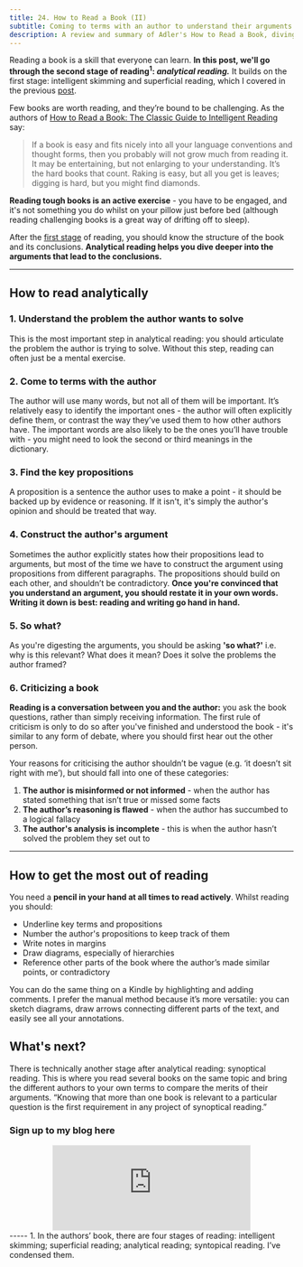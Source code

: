 ```yaml
---
title: 24. How to Read a Book (II)
subtitle: Coming to terms with an author to understand their arguments
description: A review and summary of Adler's How to Read a Book, diving into analytical reading
---
```


Reading a book is a skill that everyone can learn. __In this post, we'll go through the second stage of reading<sup>1</sup>: *analytical reading.*__ It builds on the first stage: intelligent skimming and superficial reading, which I covered in the previous [post](https://taariqismail.com/2021-07-07-how-to-read-a-book-i/).

Few books are worth reading, and they’re bound to be challenging. As the authors of [How to Read a Book: The Classic Guide to Intelligent Reading](https://www.amazon.co.uk/How-Read-Book-Intelligent-Touchstone/dp/0671212095) say:

> If a book is easy and fits nicely into all your language conventions and thought forms, then you probably will not grow much from reading it. It may be entertaining, but not enlarging to your understanding. It’s the hard books that count. Raking is easy, but all you get is leaves; digging is hard, but you might find diamonds.

__Reading tough books is an active exercise__ - you have to be engaged, and it's not something you do whilst on your pillow just before bed (although reading challenging books is a great way of drifting off to sleep).

After the [first stage](https://taariqismail.com/2021-07-07-how-to-read-a-book-i/) of reading, you should know the structure of the book and its conclusions. __Analytical reading helps you dive deeper into the arguments that lead to the conclusions.__

-----

## How to read analytically
### 1. Understand the problem the author wants to solve
This is the most important step in analytical reading: you should articulate the problem the author is trying to solve. Without this step, reading can often just be a mental exercise.

### 2. Come to terms with the author
The author will use many words, but not all of them will be important. It’s relatively easy to identify the important ones - the author will often explicitly define them, or contrast the way they’ve used them to how other authors have. The important words are also likely to be the ones you’ll have trouble with - you might need to look the second or third meanings in the dictionary.

### 3. Find the key propositions
A proposition is a sentence the author uses to make a point - it should be backed up by evidence or reasoning. If it isn't, it's simply the author's opinion and should be treated that way.

### 4. Construct the author's argument
Sometimes the author explicitly states how their propositions lead to arguments, but most of the time we have to construct the argument using propositions from different paragraphs. The propositions should build on each other, and shouldn’t be contradictory. __Once you're convinced that you understand an argument, you should restate it in your own words. Writing it down is best: reading and writing go hand in hand.__

### 5. So what?
As you're digesting the arguments, you should be asking __'so what?'__ i.e. why is this relevant? What does it mean? Does it solve the problems the author framed?

### 6. Criticizing a book
__Reading is a conversation between you and the author:__ you ask the book questions, rather than simply receiving information. The first rule of criticism is only to do so after you've finished and understood the book - it's similar to any form of debate, where you should first hear out the other person.

Your reasons for criticising the author shouldn’t be vague (e.g. ‘it doesn’t sit right with me’), but should fall into one of these categories:
1. __The author is misinformed or not informed__ - when the author has stated something that isn’t true or missed some facts
2. __The author’s reasoning is flawed__ - when the author has succumbed to a logical fallacy
3. __The author's analysis is incomplete__ - this is when the author hasn’t solved the problem they set out to

-----

## How to get the most out of reading
You need a __pencil in your hand at all times to read actively__. Whilst reading you should:
- Underline key terms and propositions
- Number the author's propositions to keep track of them
- Write notes in margins
- Draw diagrams, especially of hierarchies
- Reference other parts of the book where the author’s made similar points, or contradictory

You can do the same thing on a Kindle by highlighting and adding comments. I prefer the manual method because it’s more versatile: you can sketch diagrams, draw arrows connecting different parts of the text, and easily see all your annotations.

## What's next?
There is technically another stage after analytical reading: synoptical reading. This is where you read several books on the same topic and bring the different authors to your own terms to compare the merits of their arguments. “Knowing that more than one book is relevant to a particular question is the first requirement in any project of synoptical reading.”

### Sign up to my blog here
<div
  style="text-align:center;width:100%;">
<iframe src="https://taariq.substack.com/embed" width="350" height="150" style="border:1px solid #EEE; background:white; margin: 0 auto; dislay: block;" frameborder="0" scrolling="no"></iframe>

</div>
-----
1. In the authors’ book, there are four stages of reading: intelligent skimming; superficial reading; analytical reading; syntopical reading. I’ve condensed them.

